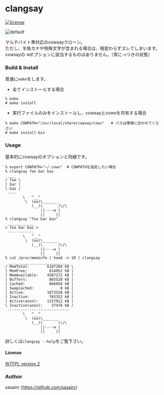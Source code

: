clangsay
=======
[![license](https://img.shields.io/badge/License-WTFPL2-blue.svg?style=flat)](http://www.wtfpl.net/txt/copying/)	

![default](http://41.media.tumblr.com/d93abecb6fe04a8f6d1c38deba2e963a/tumblr_njt1q0EsZJ1u2jamko1_1280.png)

マルチバイト準対応のcowsayクローン。  
ただし、半角カナや特殊文字が含まれる場合は、相変わらずズレてしまいます。	
cowsayの`-W`オプションに該当するものはありません。（常に`-n`つきの状態）	

### Build & Install
普通に`make`をします。	

* 全てインストールする場合
```shellsession
% make
# make install
```

* 実行ファイルのみをインストールし、cowsayとcowsを共有する場合
```shellsession
% make COWPATH="/usr/local/share/cowsay/cows"	# パスは環境に合わせてください	
# make install-bin
```

### Usage
基本的にcowsayのオプションと同様です。
```shellsession
% export COWPATH="~/.cows"	# COWPATHを指定したい場合
% clangsay foo bar baz
 ____
/ foo \
| bar |
\ baz /
 ----
        \   ^__^
         \  (oo)\_______
            (__)\       )\/\
                ||----w |
                ||     ||
% clangsay "foo bar baz"
 ____________
< foo bar baz >
 ------------
        \   ^__^
         \  (oo)\_______
            (__)\       )\/\
                ||----w |
                ||     ||
% cat /proc/meminfo | head -n 10 | clangsay
 ____________________________
/ MemTotal:        6107204 kB \
| MemFree:          614952 kB |
| MemAvailable:    4587172 kB |
| Buffers:          865520 kB |
| Cached:           666056 kB |
| SwapCached:            0 kB |
| Active:          1873528 kB |
| Inactive:         765352 kB |
| Active(anon):    1157912 kB |
\ Inactive(anon):    37476 kB /
 ----------------------------
        \   ^__^
         \  (oo)\_______
            (__)\       )\/\
                ||----w |
                ||     ||
```
詳しくは`clangsay --help`をご覧下さい。

#### License
[WTFPL version 2](http://www.wtfpl.net/txt/copying/)

### Author
sasairc (https://github.com/sasairc)
